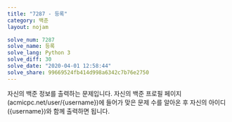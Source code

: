 ```yaml
---
title: "7287 - 등록"
category: 백준
layout: nojam

solve_num: 7287
solve_name: 등록
solve_lang: Python 3
solve_diff: 30
solve_date: "2020-04-01 12:58:44"
solve_share: 99669524fb414d998a6342c7b76e2750
---
```


자신의 백준 정보를 출력하는 문제입니다. 자신의 백준 프로필 페이지(acmicpc.net/user/{username})에 들어가 맞은 문제 수를 알아온 후 자신의 아이디({username})와 함께 출력하면 됩니다.
